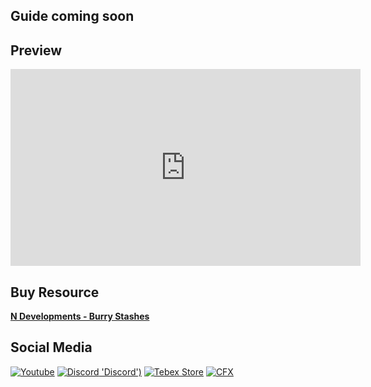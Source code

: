 ## Guide coming soon

## Preview
<iframe width="560" height="315" src="https://www.youtube.com/embed/3h04Hz-sZ_M?controls=0" title="YouTube video player" frameborder="0" allow="accelerometer; autoplay; clipboard-write; encrypted-media; gyroscope; picture-in-picture; web-share" allowfullscreen></iframe>

## Buy Resource
**[N Developments - Burry Stashes](https://nyambura.tebex.io/package/5053078)**

## Social Media
<!-- **[Youtube](https://www.youtube.com/@n-developments)**

**[Discord](https://discord.gg/mVUgnGjXQU)**

**[Tebex Store](https://nyambura.tebex.io)**

**[CFX Profile](https://forum.cfx.re/u/Nyambura)** -->


[![Youtube](https://upload.wikimedia.org/wikipedia/commons/thumb/4/42/YouTube_icon_%282013-2017%29.png/512px-YouTube_icon_%282013-2017%29.png 'Youtube')](https://www.youtube.com/@n-developments)
[![Discord](https://cdn.discordapp.com/attachments/1103694279488065709/1108792831486742548/discord.jpg) 'Discord')](https://discord.gg/mVUgnGjXQU)
[![Tebex Store](https://cdn.discordapp.com/attachments/1103694279488065709/1108792831851626546/tebex.jpg 'Tebex Store')](https://nyambura.tebex.io)
[![CFX](https://cdn.discordapp.com/attachments/1103694279488065709/1108792831126028289/cfx.jpg 'CFX')](https://forum.cfx.re/u/Nyambura)